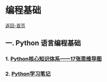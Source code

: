 # 编程基础

[返回-首页](../README.md)

## 一. Python 语言编程基础

### 1. [Python核心知识体系——17张思维导图](17MindMap.md)

### 2. [Python学习笔记](python-learning-node.ipynb)



